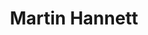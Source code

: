 ---
title: "Martin Hannett"
summary: "English record producer . Best known as the innovative in-house producer at Factory Records between 1978 and 1981, Martin Hannett was personally responsible for the 'Factory sound' of that era. Hannett produced nearly every band on the roster at the time: Joy Division, New Order, A Certain Ratio, Section 25, Durutti Column and OMD. Following internal financial conflicts Hannett left Factory in 1982, but would later return to produce Happy Mondays. Aside from Factory artists Hannett produced many other bands, including Buzzcocks, Magazine, U2 and John Cooper Clarke. After years of drug related problems, Hannett died in 1991 of heart failure. That same year Factory issued a compilation of Hannett's finest production moments, since then there have been two further Hannett compilations."
slug: "martin-hannett"
image: "martin-hannett.jpg"
apple_music_artist_url: "https://music.apple.com/gb/artist/martin-hannett/29524937"
wikipedia_url: "https://en.wikipedia.org/wiki/Martin_Hannett"
---